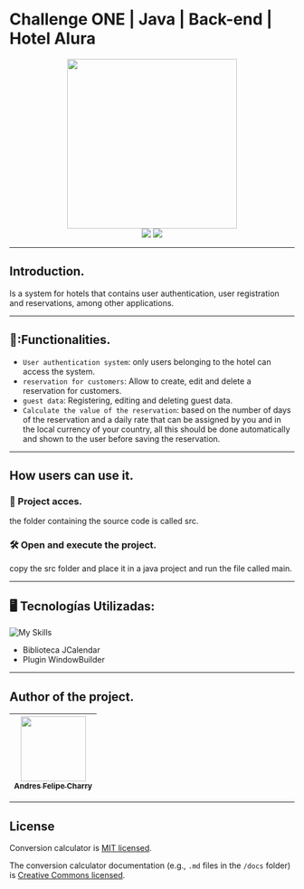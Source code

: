 # Challenge ONE | Java | Back-end | Hotel Alura

<p align="center" >
     <img width="300" heigth="300" src="https://user-images.githubusercontent.com/91544872/189419040-c093db78-c970-4960-8aca-ffcc11f7ffaf.png"><br>
     <a href="#License"><img src="https://img.shields.io/badge/license-MIT-green" /></a>
     <a ><img src="https://img.shields.io/badge/release_date-august-green" /></a>
</p>

---
## Introduction.
Is a system for hotels that contains user authentication, user registration and reservations, among other applications.

---
## 🔨:Functionalities.
- `User authentication system`: only users belonging to the hotel can access the system.
- `reservation for customers`: Allow to create, edit and delete a reservation for customers.
- `guest data`: Registering, editing and deleting guest data.
- `Calculate the value of the reservation`:  based on the number of days of the reservation and a daily rate that can be assigned by you and in the local currency of your country, all this should be done automatically and shown to the user before saving the reservation.

---
## How users can use it.
### 📂 Project acces.
the folder containing the source code is called src.

### 🛠️ Open and execute the project.
copy the src folder and place it in a java project and run the file called main.

---
## 🖥️ Tecnologías Utilizadas:

 ![My Skills](https://skillicons.dev/icons?i=java,eclipse,mysql&theme=light)
- Biblioteca JCalendar
- Plugin WindowBuilder </br>

---

## Author of the project.
| [<img src="https://avatars.githubusercontent.com/AndresCharry?v=4" width=115><br><sub>Andres Felipe Charry</sub>](https://github.com/AndresCharry) |  
| :---: |

---
## License
Conversion calculator is [MIT licensed](./LICENSE).

The conversion calculator documentation (e.g., `.md` files in the `/docs` folder) is [Creative Commons licensed](./LICENSE-docs).
